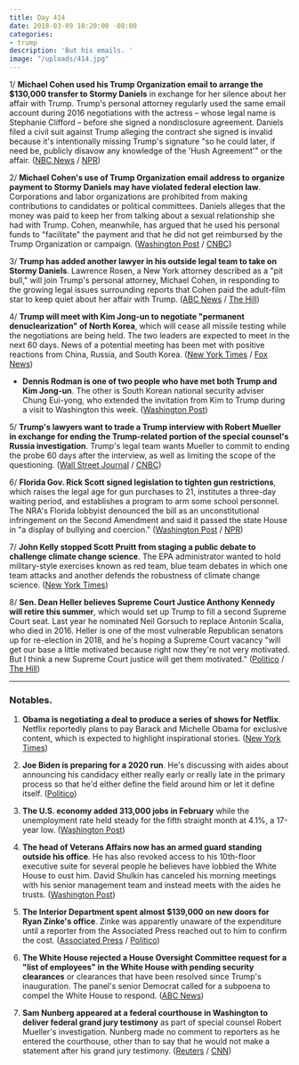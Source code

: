 ```yaml
---
title: Day 414
date: 2018-03-09 10:20:00 -08:00
categories:
- trump
description: 'But his emails. '
image: "/uploads/414.jpg"
---
```


1/ **Michael Cohen used his Trump Organization email to arrange the $130,000 transfer to Stormy Daniels** in exchange for her silence about her affair with Trump. Trump's personal attorney regularly used the same email account during 2016 negotiations with the actress – whose legal name is Stephanie Clifford – before she signed a nondisclosure agreement. Daniels filed a civil suit against Trump alleging the contract she signed is invalid because it's intentionally missing Trump's signature "so he could later, if need be, publicly disavow any knowledge of the 'Hush Agreement'" or the affair. ([NBC News](https://www.nbcnews.com/news/us-news/michael-cohen-used-trump-org-email-stormy-daniels-arrangements-n855021) / [NPR](https://www.npr.org/sections/thetwo-way/2018/03/09/592008811/white-house-acknowledges-trump-ties-to-stormy-legal-battle-over-alleged-affair))

2/ **Michael Cohen's use of Trump Organization email address to organize payment to Stormy Daniels may have violated federal election law**. Corporations and labor organizations are prohibited from making contributions to candidates or political committees. Daniels alleges that the money was paid to keep her from talking about a sexual relationship she had with Trump. Cohen, meanwhile, has argued that he used his personal funds to "facilitate" the payment and that he did not get reimbursed by the Trump Organization or campaign. ([Washington Post](https://www.washingtonpost.com/news/politics/wp/2018/03/09/new-evidence-the-stormy-daniels-payment-may-have-violated-election-law/) / [CNBC](https://www.cnbc.com/2018/03/09/trump-lawyer-used-trump-org-email-for-stormy-daniels-arrangements-nbc.html))

3/ **Trump has added another lawyer in his outside legal team to take on Stormy Daniels**. Lawrence Rosen, a New York attorney described as a "pit bull," will join Trump's personal attorney, Michael Cohen, in responding to the growing legal issues surrounding reports that Cohen paid the adult-film star to keep quiet about her affair with Trump. ([ABC News](http://abcnews.go.com/Politics/trumps-legal-team-adds-pit-bull-nyc-lawyer/story?id=53624437) / [The Hill](http://thehill.com/homenews/administration/377545-trump-hires-lawyer-to-take-on-stormy-daniels-report))

4/ **Trump will meet with Kim Jong-un to negotiate "permanent denuclearization" of North Korea**, which will cease all missile testing while the negotiations are being held. The two leaders are expected to meet in the next 60 days. News of a potential meeting has been met with positive reactions from China, Russia, and South Korea. ([New York Times](https://www.nytimes.com/2018/03/08/us/politics/north-korea-kim-jong-un-trump.html) / [Fox News](http://www.foxnews.com/politics/2018/03/09/trump-kim-summit-plan-draws-positive-reactions-from-key-players.html))

* **Dennis Rodman is one of two people who have met both Trump and Kim Jong-un**. The other is South Korean national security adviser Chung Eui-yong, who extended the invitation from Kim to Trump during a visit to Washington this week. ([Washington Post](https://www.washingtonpost.com/news/post-politics/wp/2018/03/09/dennis-rodman-praises-trumps-plan-to-meet-with-kim-please-send-my-regards/))

5/ **Trump's lawyers want to trade a Trump interview with Robert Mueller in exchange for ending the Trump-related portion of the special counsel's Russia investigation**. Trump's legal team wants Mueller to commit to ending the probe 60 days after the interview, as well as limiting the scope of the questioning. ([Wall Street Journal](https://www.wsj.com/articles/trump-lawyers-seek-deal-with-mueller-to-speed-end-of-russia-probe-1520625944) / [CNBC](https://www.cnbc.com/2018/03/09/trump-lawyers-want-to-offer-mueller-interview-with-president-to-help-bring-probe-to-quick-end-wsj.html))

6/ **Florida Gov. Rick Scott signed legislation to tighten gun restrictions**, which raises the legal age for gun purchases to 21, institutes a three-day waiting period, and establishes a program to arm some school personnel. The NRA's Florida lobbyist denounced the bill as an unconstitutional infringement on the Second Amendment and said it passed the state House in "a display of bullying and coercion." ([Washington Post](https://www.washingtonpost.com/powerpost/florida-gov-rick-scott-breaks-with-nra-to-sign-new-gun-regulation/2018/03/09/e5d1f02e-23b2-11e8-86f6-54bfff693d2b_story.html) / [NPR](https://www.npr.org/sections/thetwo-way/2018/03/09/592393010/florida-gov-rick-scott-signs-gun-package))

7/ **John Kelly stopped Scott Pruitt from staging a public debate to challenge climate change science**. The EPA administrator wanted to hold military-style exercises known as red team, blue team debates in which one team attacks and another defends the robustness of climate change science. ([New York Times](https://www.nytimes.com/2018/03/09/climate/pruitt-red-team-climate-debate-kelly.html))

8/ **Sen. Dean Heller believes Supreme Court Justice Anthony Kennedy will retire this summer**, which would set up Trump to fill a second Supreme Court seat. Last year he nominated Neil Gorsuch to replace Antonin Scalia, who died in 2016. Heller is one of the most vulnerable Republican senators up for re-election in 2018, and he's hoping a Supreme Court vacancy "will get our base a little motivated because right now they're not very motivated. But I think a new Supreme Court justice will get them motivated." ([Politico](https://www.politico.com/story/2018/03/09/dean-heller-supreme-court-vacancy-audio-448240) / [The Hill](http://thehill.com/homenews/senate/377555-gop-senator-justice-kennedy-is-going-to-retire-this-summer))

---

### Notables.

1. **Obama is negotiating a deal to produce a series of shows for Netflix**. Netflix reportedly plans to pay Barack and Michelle Obama for exclusive content, which is expected to highlight inspirational stories. ([New York Times](https://www.nytimes.com/2018/03/08/us/politics/obama-netflix-shows.html))

2. **Joe Biden is preparing for a 2020 run**. He's discussing with aides about announcing his candidacy either really early or really late in the primary process so that he'd either define the field around him or let it define itself. ([Politico](https://www.politico.com/story/2018/03/09/joe-biden-trump-2020-448222))

3. **The U.S. economy added 313,000 jobs in February** while the unemployment rate held steady for the fifth straight month at 4.1%, a 17-year low. ([Washington Post](https://www.washingtonpost.com/news/wonk/wp/2018/03/09/the-economy-added-200000-jobs-in-february-economists-predict/))

4. **The head of Veterans Affairs now has an armed guard standing outside his office**. He has also revoked access to his 10th-floor executive suite for several people he believes have lobbied the White House to oust him. David Shulkin has canceled his morning meetings with his senior management team and instead meets with the aides he trusts. ([Washington Post](https://www.washingtonpost.com/politics/its-killing-the-agency-ugly-power-struggle-paralyzes-trumps-plan-to-fix-veterans-care/2018/03/08/1c33d6fe-2085-11e8-badd-7c9f29a55815_story.html))

5. **The Interior Department spent almost $139,000 on new doors for Ryan Zinke's office**. Zinke was apparently unaware of the expenditure until a reporter from the Associated Press reached out to him to confirm the cost. ([Associated Press](https://www.apnews.com/fe6edd739fff49d3a8e56324f7cc9721) / [Politico](https://www.politico.com/story/2018/03/08/ryan-zinke-office-doors-interior-448425))

6. **The White House rejected a House Oversight Committee request for a "list of employees" in the White House with pending security clearances** or clearances that have been resolved since Trump's inauguration. The panel's senior Democrat called for a subpoena to compel the White House to respond. ([ABC News](http://abcnews.go.com/Politics/white-house-snubs-gop-request-security-clearance-information/story?id=53636431))

7. **Sam Nunberg appeared at a federal courthouse in Washington to deliver federal grand jury testimony** as part of special counsel Robert Mueller's investigation. Nunberg made no comment to reporters as he entered the courthouse, other than to say that he would not make a statement after his grand jury testimony. ([Reuters](https://www.reuters.com/article/us-usa-trump-russia-nunberg/former-trump-campaign-aide-nunberg-appears-before-grand-jury-idUSKCN1GL202) / [CNN](https://www.cnn.com/2018/03/09/politics/sam-nunberg-district-court/index.html))